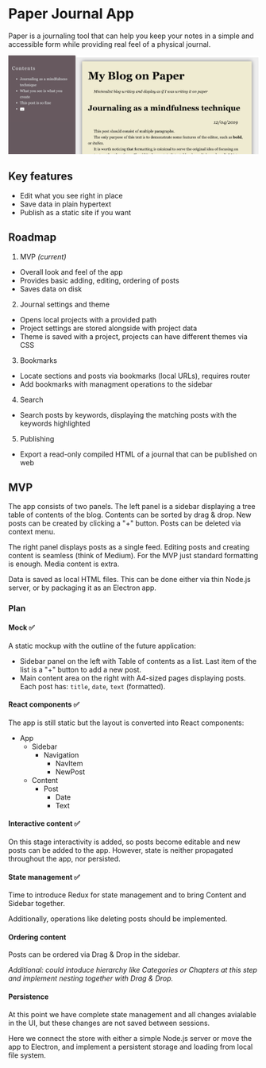 # Paper Journal App

Paper is a journaling tool that can help you keep your notes in a simple and accessible form while providing real feel of a physical journal.

![Screenshot](./screenshot.png)

## Key features

- Edit what you see right in place
- Save data in plain hypertext
- Publish as a static site if you want

## Roadmap

1. MVP _(current)_
  - Overall look and feel of the app
  - Provides basic adding, editing, ordering of posts
  - Saves data on disk
2. Journal settings and theme
  - Opens local projects with a provided path
  - Project settings are stored alongside with project data
  - Theme is saved with a project, projects can have different themes via CSS
3. Bookmarks
  - Locate sections and posts via bookmarks (local URLs), requires router
  - Add bookmarks with managment operations to the sidebar 
4. Search
  - Search posts by keywords, displaying the matching posts with the keywords highlighted
5. Publishing
  - Export a read-only compiled HTML of a journal that can be published on web

## MVP

The app consists of two panels. The left panel is a sidebar displaying a tree table of contents of the blog. Contents can be sorted by drag & drop. New posts can be created by clicking a "+" button. Posts can be deleted via context menu.

The right panel displays posts as a single feed. Editing posts and creating content is seamless (think of Medium). For the MVP just standard formatting is enough. Media content is extra.

Data is saved as local HTML files. This can be done either via thin Node.js server, or by packaging it as an Electron app.

### Plan

#### Mock :white_check_mark:

A static mockup with the outline of the future application:

- Sidebar panel on the left with Table of contents as a list. Last item of the list is a "+" button to add a new post.
- Main content area on the right with A4-sized pages displaying posts. Each post has: `title`, `date`, `text` (formatted).

#### React components :white_check_mark:

The app is still static but the layout is converted into React components:

- App
  - Sidebar
    - Navigation
      - NavItem
      - NewPost
  - Content
    - Post
      - Date
      - Text

#### Interactive content :white_check_mark:

On this stage interactivity is added, so posts become editable and new posts can be added to the app. However, state is neither propagated throughout the app, nor persisted.

#### State management :white_check_mark:

Time to introduce Redux for state management and to bring Content and Sidebar together.

Additionally, operations like deleting posts should be implemented.

#### Ordering content

Posts can be ordered via Drag & Drop in the sidebar.

_Additional: could intoduce hierarchy like Categories or Chapters at this step and implement nesting together with Drag & Drop._

#### Persistence

At this point we have complete state management and all changes avialable in the UI, but these changes are not saved between sessions.

Here we connect the store with either a simple Node.js server or move the app to Electron, and implement a persistent storage and loading from local file system.

